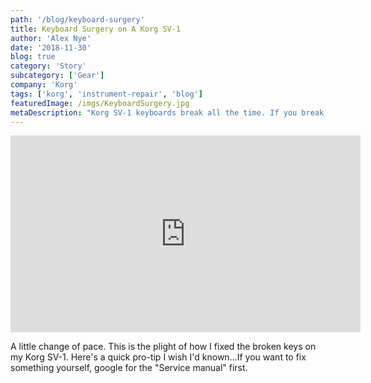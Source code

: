 ```yaml
---
path: '/blog/keyboard-surgery'
title: Keyboard Surgery on A Korg SV-1
author: 'Alex Nye'
date: '2018-11-30'
blog: true
category: 'Story'
subcategory: ['Gear']
company: 'Korg'
tags: ['korg', 'instrument-repair', 'blog']
featuredImage: /imgs/KeyboardSurgery.jpg
metaDescription: "Korg SV-1 keyboards break all the time. If you break a key, this is how you can fix it, learn from my mistakes. Watch me replace a key and the (unnecessarily) pain staking process of putting it back together."
---
```

<iframe width="560" height="315" src="https://www.youtube-nocookie.com/embed/d7WWDHqrBro" frameborder="0" allow="accelerometer; autoplay; encrypted-media; gyroscope; picture-in-picture" allowfullscreen></iframe>

A little change of pace. This is the plight of how I fixed the broken keys on my Korg SV-1. Here's a quick pro-tip I wish I'd known...If you want to fix something yourself, google for the "Service manual" first.

